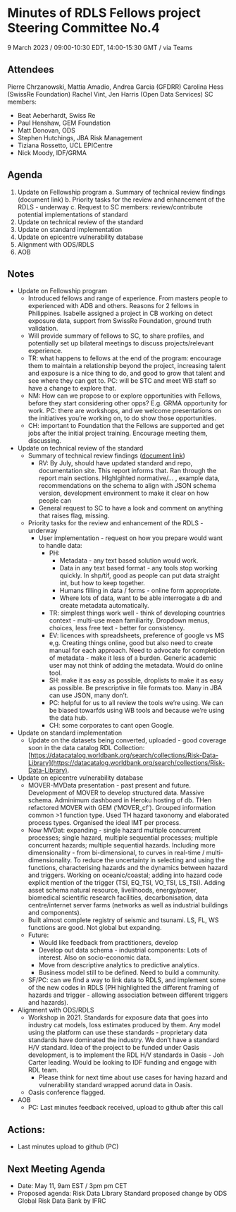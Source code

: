 # Minutes of RDLS Fellows project Steering Committee No.4

9 March 2023 / 09:00-10:30 EDT, 14:00-15:30 GMT / via Teams

## Attendees

Pierre Chrzanowski, Mattia Amadio, Andrea Garcia (GFDRR) 
Carolina Hess (SwissRe Foundation)
Rachel Vint, Jen Harris (Open Data Services)
SC members: 
- Beat Aeberhardt, Swiss Re
- Paul Henshaw, GEM Foundation
- Matt Donovan, ODS
- Stephen Hutchings, JBA Risk Management
- Tiziana Rossetto, UCL EPICentre
- Nick Moody, IDF/GRMA

## Agenda

1. Update on Fellowship program
	a. Summary of technical review findings (document link) 
	b. Priority tasks for the review and enhancement of the RDLS - underway
	c. Request to SC members: review/contribute potential implementations of standard
2. Update on technical review of the standard
3. Update on standard implementation
4. Update on epicentre vulnerability database
5. Alignment with ODS/RDLS
6. AOB

## Notes

* Update on Fellowship program
    * Introduced fellows and range of experience. From masters people to experienced with ADB and others. Reasons for 2 fellows in Philippines. Isabelle assigned a project in CB working on detect exposure data, support from SwissRe Foundation, ground truth validation. 
    * Will provide summary of fellows to SC, to share profiles, and potentially set up bilateral meetings to discuss projects/relevant experience.
    * TR: what happens to fellows at the end of the program: encourage them to maintain a relationship beyond the project, increasing talent and exposure is a nice thing to do, and good to grow that talent and see where they can get to. PC: will be STC and meet WB staff so have a change to explore that.
    * NM: How can we propose to or explore opportunities with Fellows, before they start considering other opps? E.g. GRMA opportunity for work. PC: there are workshops, and we welcome presentations on the initiatives you’re working on, to do show those opportunities.
    * CH: important to Foundation that the Fellows are supported and get jobs after the initial project training. Encourage meeting them, discussing.
* Update on technical review of the standard
    * Summary of technical review findings ([document link](https://docs.google.com/document/d/1dBK7dr7JzHnLwcR9RTHybjpaS8JViopu5LLGPHqpm2c/edit?usp=sharing)) 
        * RV: By July, should have updated standard and repo, documentation site. This report informs that. Ran through the report main sections. HIghlgihted normative/… , example data, recommendations on the schema to align with JSON schema version, development environment to make it clear on how people can 
        * General request to SC to have a look and comment on anything that raises flag, missing.
    * Priority tasks for the review and enhancement of the RDLS - underway
        * User implementation - request on how you prepare would want to handle data:
            * PH:
                * Metadata - any text based solution would work.
                * Data in any text based format - any tools stop working quickly. In shp/tif, good as people can put data straight int, but how to keep together.
                * Humans filling in data / forms - online form appropriate.
                * Where lots of data, want to be able interrogate a db and create metadata automatically.
            * TR: simplest things work well - think of developing countries context - multi-use mean familiarity. Dropdown menus, choices, less free text - better for consistency.
            * EV: licences with spreadsheets, preference of google vs MS e,g. Creating things online, good but also need to create manual for each approach. Need to advocate for completion of metadata - make it less of a burden. Generic academic user may not think of adding the metadata. Would do online tool.
            * SH: make it as easy as possible, droplists to make it as easy as possible. Be prescriptive in file formats too. Many in JBA can use JSON, many don’t. 
            * PC: helpful for us to all review the tools we’re using. We can be biased towarfds using WB tools and because we’re using the data hub.
            * CH: some corporates to cant open Google.
* Update on standard implementation
    * Update on the datasets being converted, uploaded - good coverage soon in the data catalog RDL Collection: [https://datacatalog.worldbank.org/search/collections/Risk-Data-Library](https://datacatalog.worldbank.org/search/collections/Risk-Data-Library).
* Update on epicentre vulnerability database
    * MOVER-MVData presentation - past present and future. Development of MOVER to develop structured data. Massive schema. Adminimum dashboard in Heroku hosting of db. THen refactored MOVER with GEM (‘MOVER_cf’). Grouped information common >1 function type. Used TH hazard taxonomy and elaborated process types. Organised the ideal IMT per process.
    * Now MVDat: expanding - single hazard multiple concurrent processes; single hazard, multiple sequential processes; multiple concurrent hazards; multiple sequential hazards. Including more dimensionality - from bi-dimensional, to curves in real-time / multi-dimensionality. To reduce the uncertainty in selecting and using the functions, characterising hazards and the dynamics between hazard and triggers. Working on oceanic/coastal; adding into hazard code explicit mention of the trigger (TSI, EQ_TSI, VO_TSI, LS_TSI). Adding asset schema natural resource, livelihoods, energy/power, biomedical scientific research facilities, decarbonisation, data centre/internet server farms (networks as well as industrial buildings and components).
    * Built almost complete registry of seismic and tsunami. LS, FL, WS functions are good. Not global but expanding.
    * Future: 
        * Would like feedback from practitioners, develop
        * Develop out data schema - industrial components: Lots of interest. Also on socio-economic data.
        * Move from descriptive analytics to predictive analytics.
        * Business model still to be defined. Need to build a community.
    * SF/PC: can we find a way to link data to RDLS, and implement some of the new codes in RDLS (PH highlighted the different framing of hazards and trigger - allowing association between different triggers and hazards).
* Alignment with ODS/RDLS
    * Workshop in 2021. Standards for exposure data that goes into industry cat models, loss estimates produced by them. Any model using the platform can use these standards - proprietary data standards have dominated the industry. We don’t have a standard H/V standard. Idea of the project to be funded under Oasis development, is to implement the RDL H/V standards in Oasis - Joh Carter leading. Would be looking to IDF funding and engage with RDL team.
        * Please think for next time about use cases for having hazard and vulnerability standard wrapped aorund data in Oasis.
    * Oasis conference flagged.
* AOB
    * PC: Last minutes feedback received, upload to github after this call

## Actions:
 - Last minutes upload to github (PC) 
 
 ## Next Meeting Agenda 
 - Date: May 11, 9am EST / 3pm pm CET
- Proposed agenda: Risk Data Library Standard proposed change by ODS Global Risk Data Bank by IFRC
